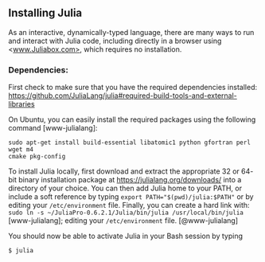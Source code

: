 ## Installing Julia

As an interactive, dynamically-typed language, there are many ways to run and
interact with Julia code, including directly in a browser using
<www.Juliabox.com>, which requires no installation. 

### Dependencies: 

First check to make sure that you have the required dependencies installed:
<https://github.com/JuliaLang/julia#required-build-tools-and-external-libraries>

On Ubuntu, you can easily install the required packages using the following
command [www-julialang]:

```
sudo apt-get install build-essential libatomic1 python gfortran perl wget m4
cmake pkg-config
```

To install Julia locally, first download and extract the appropriate 32 or 64-
bit binary installation package at <https://julialang.org/downloads/> into a
directory of your choice. You can then add Julia home to your PATH, or
include a soft reference by typing ```export PATH="$(pwd)/julia:$PATH"``` or by
editing your ```/etc/environment``` file. Finally, you can create a hard link
with:  ```sudo ln -s ~/JuliaPro-0.6.2.1/Julia/bin/julia /usr/local/bin/julia```
[www-julialang];  editing your ```/etc/environment``` file. [@www-julialang]


You should now be able to activate Julia in your Bash session by typing

```bash
$ julia
```
